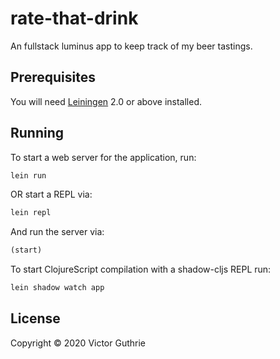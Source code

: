 # rate-that-drink

An fullstack luminus app to keep track of my beer tastings.

## Prerequisites

You will need [Leiningen][1] 2.0 or above installed.

[1]: https://github.com/technomancy/leiningen

## Running

To start a web server for the application, run:

``` sh
lein run 
```

OR start a REPL via:

``` sh
lein repl
```

And run the server via:

``` clojure
(start)
```

To start ClojureScript compilation with a shadow-cljs REPL run:

``` sh
lein shadow watch app
```

## License

Copyright © 2020 Victor Guthrie
